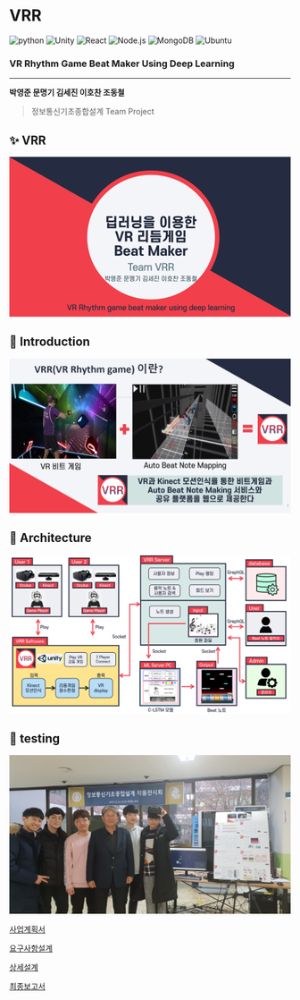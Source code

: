 # VRR
![python](https://img.shields.io/badge/Python-numpy-blue?logo=Python)
![Unity](https://img.shields.io/badge/Oculus-Unity-yellow?logo=Unity)
![React](https://img.shields.io/badge/React-Frontend-fb5d65?logo=React)
![Node.js](https://img.shields.io/badge/Node.js-Javascript-48d1cc?logo=Node.js)
![MongoDB](https://img.shields.io/badge/MongoDB-NoSQL-b6e0c6?logo=MongoDB)
![Ubuntu](https://img.shields.io/badge/Ubuntu-Server-red?logo=Ubuntu)
### VR Rhythm Game Beat Maker Using Deep Learning
***
**박영준 문명기 김세진 이호찬 조동철**    
> 정보통신기초종합설계 Team Project    


## ✨ VRR    
![img](/img/img1.PNG)    

## 📖 Introduction    
![img](/img/Intro.JPG)

## 📂 Architecture    
![img](/img/architecture.PNG)        

## 👨‍ testing
![img](/img/GroupPhoto.jpg)        


[사업계획서](https://github.com/hufs-vrr/vrr/tree/master/docs/01-proposal/VRR_Proposal.pdf)     

[요구사항설계](https://github.com/hufs-vrr/vrr/tree/master/docs/02-requirement/VRR_Requirement.ver1.1.pdf)     

[상세설계](https://github.com/hufs-vrr/vrr/tree/master/docs/03-detailed_design/VRR_Detailed_design.ver1.1.pdf)     

[최종보고서](https://github.com/hufs-vrr/vrr/blob/master/docs/04-final/VRR_final.pdf)     
